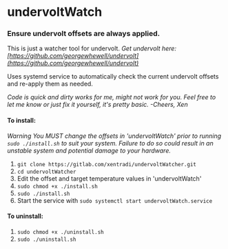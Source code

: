 # undervoltWatch

### Ensure undervolt offsets are always applied.

This is just a watcher tool for undervolt.
*Get undervolt here: [https://github.com/georgewhewell/undervolt](https://github.com/georgewhewell/undervolt)*

Uses systemd service to automatically check the current undervolt offsets and re-apply them as needed. 

_Code is quick and dirty works for me, might not work for you. Feel free to let me know or just fix it yourself, it's pretty basic.  -Cheers, Xen_

#### To install:

*Warning*
*You MUST change the offsets in 'undervoltWatch' prior to running `sudo ./install.sh` to suit your system. Failure to do so could result in an unstable system and potential damage to your hardware.*

1. `git clone https://gitlab.com/xentradi/undervoltWatcher.git`
2. `cd undervoltWatcher`
3. Edit the offset and target temperature values in 'undervoltWatch'
4. `sudo chmod +x ./install.sh`
5. `sudo ./install.sh`
6. Start the service with `sudo systemctl start undervoltWatch.service`

#### To uninstall:

1. `sudo chmod +x ./uninstall.sh`
2. `sudo ./uninstall.sh`



